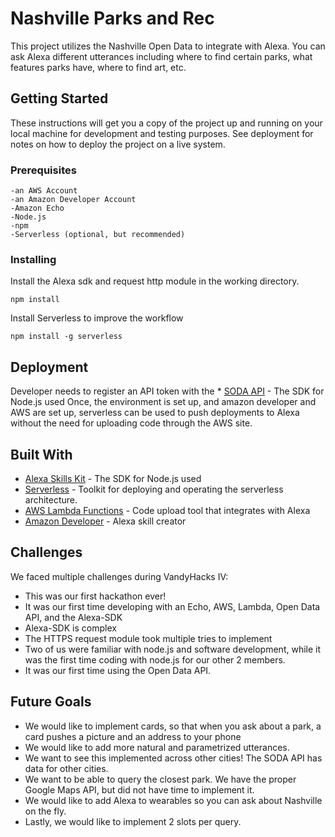 # Nashville Parks and Rec

This project utilizes the Nashville Open Data  to integrate with Alexa. You can ask Alexa different utterances including where to find certain parks, what features parks have, where to find art, etc.

## Getting Started

These instructions will get you a copy of the project up and running on your local machine for development and testing purposes. See deployment for notes on how to deploy the project on a live system.

### Prerequisites

```
-an AWS Account
-an Amazon Developer Account
-Amazon Echo
-Node.js
-npm
-Serverless (optional, but recommended)
```

### Installing


Install the Alexa sdk and request http module in the working directory.
```
npm install
```
Install Serverless to improve the workflow

```
npm install -g serverless
```

## Deployment
Developer needs to register an API token with the * [SODA API](https://github.com/dev.socrata.com) - The SDK for Node.js used
Once, the environment is set up, and amazon developer and AWS are set up, serverless can be used to push deployments to Alexa without the need for uploading code through the AWS site.
## Built With

* [Alexa Skills Kit](https://github.com/alexa/alexa-skills-kit-sdk-for-nodejs) - The SDK for Node.js used
* [Serverless](https://serverless.com/) - Toolkit for deploying and operating the serverless architecture.
* [AWS Lambda Functions](https://aws.amazon.com/lambda/) - Code upload tool that integrates with Alexa
* [Amazon Developer](https://developer.amazon.com/) - Alexa skill creator

## Challenges
We faced multiple challenges during VandyHacks IV:
* This was our first hackathon ever!
* It was our first time developing with an Echo, AWS, Lambda, Open Data API, and the Alexa-SDK
* Alexa-SDK is complex
* The HTTPS request module took multiple tries to implement
* Two of us were familiar with node.js and software development, while it was the first time coding with node.js for our other 2 members.
* It was our first time using the Open Data API.


## Future Goals
* We would like to implement cards, so that when you ask about a park, a card pushes a picture and an address to your phone
* We would like to add more natural and parametrized utterances.
* We want to see this implemented across other cities! The SODA API has data for other cities.
* We want to be able to query the closest park. We have the proper Google Maps API, but did not have time to implement it.
* We would like to add Alexa to wearables so you can ask about Nashville on the fly.
* Lastly, we would like to implement 2 slots per query.